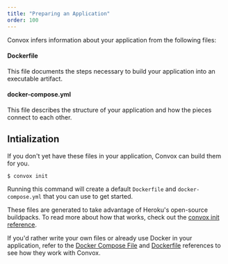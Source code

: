 ```yaml
---
title: "Preparing an Application"
order: 100
---
```


Convox infers information about your application from the following files:

#### Dockerfile

This file documents the steps necessary to build your application into an executable artifact.

#### docker-compose.yml

This file describes the structure of your application and how the pieces connect to each other.

## Intialization

If you don't yet have these files in your application, Convox can build them for you.

    $ convox init
    
Running this command will create a default `Dockerfile` and `docker-compose.yml` that you can use to get started.

These files are generated to take advantage of Heroku's open-source buildpacks. To read more about how that works, check out the [convox init reference](/docs/command-convox-init/).

If you'd rather write your own files or already use Docker in your application, refer to the [Docker Compose File](/docs/docker-compose-file/) and [Dockerfile](/docs/dockerfile/) references to see how they work with Convox.
